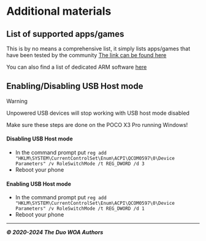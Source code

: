 # Additional materials

## List of supported apps/games
This is by no means a comprehensive list, it simply lists apps/games that have been tested by the community
[The link can be found here](https://docs.google.com/spreadsheets/d/1XYuoySgYQE0HL573sA-0RGMX7I4lt5rWJuQ8Z8yRJNY/edit?usp=drivesdk)

You can also find a list of dedicated ARM software [here](https://armrepo.ver.lt/)

## Enabling/Disabling USB Host mode

> [!WARNING]
>  Unpowered USB devices will stop working with USB host mode disabled
>
> Make sure these steps are done on the POCO X3 Pro running Windows!

#### Disabling USB Host mode
- In the command prompt put ```reg add "HKLM\SYSTEM\CurrentControlSet\Enum\ACPI\QCOM0597\0\Device Parameters" /v RoleSwitchMode /t REG_DWORD /d 3```
- Reboot your phone

#### Enabling USB Host mode
- In the command prompt put ```reg add "HKLM\SYSTEM\CurrentControlSet\Enum\ACPI\QCOM0597\0\Device Parameters" /v RoleSwitchMode /t REG_DWORD /d 1```
- Reboot your phone

---

_**© 2020-2024 The Duo WOA Authors**_
